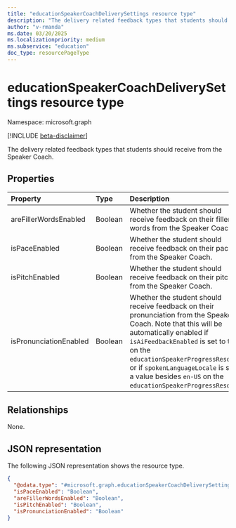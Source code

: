 ```yaml
---
title: "educationSpeakerCoachDeliverySettings resource type"
description: "The delivery related feedback types that students should receive from the Speaker Coach."
author: "v-rmanda"
ms.date: 03/20/2025
ms.localizationpriority: medium
ms.subservice: "education"
doc_type: resourcePageType
---
```


# educationSpeakerCoachDeliverySettings resource type

Namespace: microsoft.graph

[!INCLUDE [beta-disclaimer](../../includes/beta-disclaimer.md)]

The delivery related feedback types that students should receive from the Speaker Coach.


## Properties
|Property|Type|Description|
|:---|:---|:---|
|areFillerWordsEnabled|Boolean|Whether the student should receive feedback on their filler words from the Speaker Coach.|
|isPaceEnabled|Boolean|Whether the student should receive feedback on their pace from the Speaker Coach.|
|isPitchEnabled|Boolean|Whether the student should receive feedback on their pitch from the Speaker Coach.|
|isPronunciationEnabled|Boolean|Whether the student should receive feedback on their pronunciation from the Speaker Coach. Note that this will be automatically enabled if `isAiFeedbackEnabled` is set to true on the `educationSpeakerProgressResource`, or if `spokenLanguageLocale` is set to a value besides `en-US` on the `educationSpeakerProgressResource`.|

## Relationships
None.

## JSON representation
The following JSON representation shows the resource type.
<!-- {
  "blockType": "resource",
  "@odata.type": "microsoft.graph.educationSpeakerCoachDeliverySettings"
}
-->
``` json
{
  "@odata.type": "#microsoft.graph.educationSpeakerCoachDeliverySettings",
  "isPaceEnabled": "Boolean",
  "areFillerWordsEnabled": "Boolean",
  "isPitchEnabled": "Boolean",
  "isPronunciationEnabled": "Boolean"
}
```

